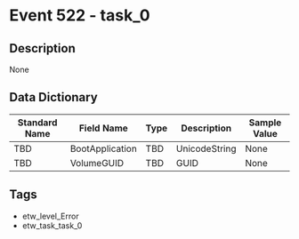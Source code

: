 # Event 522 - task_0

## Description
None

## Data Dictionary
|Standard Name|Field Name|Type|Description|Sample Value|
|---|---|---|---|---|
|TBD|BootApplication|TBD|UnicodeString|None|None|
|TBD|VolumeGUID|TBD|GUID|None|None|

## Tags
* etw_level_Error
* etw_task_task_0